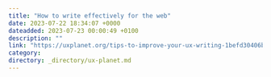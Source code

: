 ```yaml
---
title: "How to write effectively for the web"
date: 2023-07-22 18:34:07 +0000
dateadded: 2023-07-23 00:00:49 +0100
description: ""
link: "https://uxplanet.org/tips-to-improve-your-ux-writing-1befd30406b6?source=rss----819cc2aaeee0---4"
category:
directory: _directory/ux-planet.md
---
```

